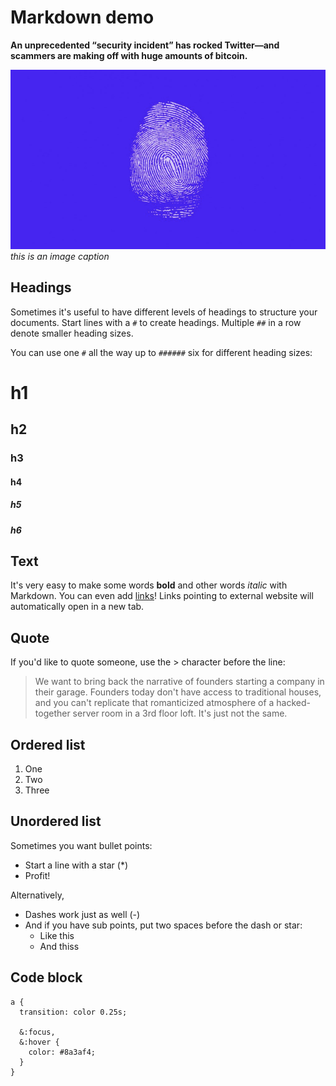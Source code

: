 # Markdown demo

**An unprecedented “security incident” has rocked Twitter—and scammers are making off with huge amounts of bitcoin.**

![A fingerprint](image.png)
*this is an image caption*

## Headings

Sometimes it's useful to have different levels of headings to structure your documents. Start lines with a `#` to create headings. Multiple `##` in a row denote smaller heading sizes.

You can use one `#` all the way up to `######` six for different heading sizes:

# h1

## h2

### h3

#### h4

##### h5

##### h6

## Text

It's very easy to make some words **bold** and other words *italic* with Markdown. You can even add [links](http://google.com)! Links pointing to external website will automatically open in a new tab.

## Quote

If you'd like to quote someone, use the > character before the line:

> We want to bring back the narrative of founders starting a company in their garage. Founders today don't have access to traditional houses, and you can't replicate that romanticized atmosphere of a hacked-together server room in a 3rd floor loft. It's just not the same.

## Ordered list

1. One
2. Two
3. Three

## Unordered list

Sometimes you want bullet points:

* Start a line with a star (*)
* Profit!

Alternatively,

- Dashes work just as well (-)
- And if you have sub points, put two spaces before the dash or star:
  - Like this
  - And thiss
  
## Code block

```
a {
  transition: color 0.25s;

  &:focus,
  &:hover {
    color: #8a3af4;
  }
}
```
